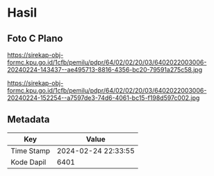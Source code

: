 # Hasil

## Foto C Plano

https://sirekap-obj-formc.kpu.go.id/1cfb/pemilu/pdpr/64/02/02/20/03/6402022003006-20240224-143437--ae495713-8816-4356-bc20-79591a275c58.jpg

https://sirekap-obj-formc.kpu.go.id/1cfb/pemilu/pdpr/64/02/02/20/03/6402022003006-20240224-152254--a7597de3-74d6-4061-bc15-f198d597c002.jpg


## Metadata

| Key        | Value               |
| ---------- | ------------------- |
| Time Stamp | 2024-02-24 22:33:55 |
| Kode Dapil | 6401                |



